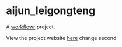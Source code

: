 # aijun_leigongteng

A [workflowr][] project.

[workflowr]: https://github.com/jdblischak/workflowr

View the project website [here](https://jixing475.github.io/aijun_leigongteng/docs/index.html)
change second
